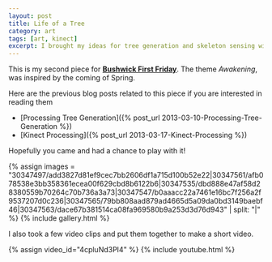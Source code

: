 ```yaml
---
layout: post
title: Life of a Tree
category: art
tags: [art, kinect]
excerpt: I brought my ideas for tree generation and skeleton sensing with the Kinect to make a piece for Bushwick First Friday. Hopefully you got a chance to check it out.
---
```


This is my second piece for **[Bushwick First Friday](https://www.facebook.com/BushwickFirstFriday)**. The theme *Awakening*, was inspired by the coming of Spring.

Here are the previous blog posts related to this piece if you are interested in reading them
* [Processing Tree Generation]({% post_url 2013-03-10-Processing-Tree-Generation %})
* [Kinect Processing]({% post_url 2013-03-17-Kinect-Processing %})

Hopefully you came and had a chance to play with it!

{% assign images = "30347497/add3827d81ef9cec7bb2606df1a715d100b52e22|30347561/afb078538e3bb358361ecea00f629cbd8b6122b6|30347535/dbd888e47af58d28380559b70264c70b736a3a73|30347547/b0aaacc22a7461e16bc7f256a2f9537207d0c236|30347565/79bb808aad879ad4665d5a09da0bd3149baebf46|30347563/dace67b381514ca08fa969580b9a253d3d76d943" | split: "|" %}
{% include gallery.html %}

I also took a few video clips and put them together to make a short video.

{% assign video_id="4cpluNd3PI4" %}
{% include youtube.html %}
